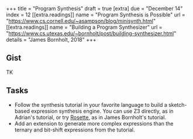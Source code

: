 +++
title = "Program Synthesis"
draft = true
[extra]
due = "December 14"
index = 12
[[extra.readings]]
name = "Program Synthesis is Possible"
url = "https://www.cs.cornell.edu/~asampson/blog/minisynth.html"
[[extra.readings]]
name = "Building a Program Synthesizer"
url = "https://www.cs.utexas.edu/~bornholt/post/building-synthesizer.html"
details = "James Bornholt, 2018"
+++
## Gist

TK

## Tasks

- Follow the synthesis tutorial in your favorite language to build a sketch-based expression synthesis engine. You can use Z3 directly, as in Adrian's tutorial, or try [Rosette][], as in James Bornholt's tutorial.
- Add an extension to generate more complex expressions than the ternary and bit-shift expressions from the tutorial.

[rosette]: http://emina.github.io/rosette/
